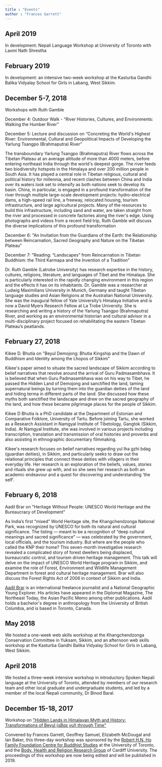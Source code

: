 ```yaml
---
title : "Events"
author : "Frances Garrett"
---
```

## April 2019

In development: Nepali Language Workshop at University of Toronto with Laxmi Nath Shrestha

## February 2019

In development: an intensive two-week workshop at the Kasturba Gandhi Balika Vidyalay School for Girls in Labang, West Sikkim.

## December 5-7, 2018

Workshops with Ruth Gamble

December 4: Outdoor Walk - “River Histories, Cultures, and Environments: Walking the Humber River”

December 5: Lecture and discussion on “Concreting the World's Highest River: Environmental, Cultural and Geopolitical Impacts of Developing the Yarlung Tsangpo (Brahmaputra) River”

The transboundary Yarlung Tsangpo (Brahmaputra) River flows across the Tibetan Plateau at an average altitude of more than 4000 meters, before entering northeast India through the world's deepest gorge. The river feeds two biodiversity hotspots in the Himalaya and over 200 million people in South Asia. It has played a central role in Tibetan religious, cultural and political history for millennia, and recent clashes between China and India over its waters look set to intensify as both nations seek to develop its basin. China, in particular, is engaged in a profound transformation of the river through multiple large-scale development projects: hydro-electrical dams, a high-speed rail line, a freeway, relocated housing, tourism infrastructure, and large agricultural projects. Many of the resources to build this infrastructure, including sand and water, are taken straight from the river and processed in concrete factories along the river's edge. Using photographs and videos from a recent field trip, Ruth Gamble will discuss the diverse implications of this profound transformation

December 6: "An Invitation from the Guardians of the Earth: the Relationship between Reincarnation,
Sacred Geography and Nature on the Tibetan Plateau"

December 7: "Reading: “Landscapes” from Reincarnation in Tibetan Buddhism: the Third Karmapa and the Invention of a Tradition"

Dr. Ruth Gamble (Latrobe University) has research expertise in the history, cultures, religions, literature, and languages of Tibet and the Himalaya. She is particularly interested in the rapidly changing environment in this region and the effects it has on its inhabitants. Dr. Gamble was a researcher at Ludwig Maximilians University in Munich, Germany and taught Tibetan language studies and Asian Religions at the Australian National University. She was the inaugural fellow of Yale University’s Himalaya Initiative and is now a David Myers Research Fellow at La Trobe University. She is researching and writing a history of the Yarlung Tsangpo (Brahmaputra) River, and working as an environmental historian and cultural advisor in a multi-disciplinary project focused on rehabilitating the eastern Tibetan Plateau’s peatlands.

## February 27, 2018

Kikee D. Bhutia on "Beyul Demojong: Bhutia Kingship and the Dawn of Buddhism and Identity among the Lhopos of Sikkim"

Kikee's paper aimed to situate the sacred landscape of Sikkim according to belief narratives that revolve around the arrival of Guru Padmasambhava. It is believed that when Guru Padmasambhava was on his way to Tibet, he passed the Hidden Land of Demojong and sanctified the land, taming supernatural beings by turning them into the guardian deities of the land and hiding terma in different parts of the land. She discussed how these myths both sanctified the landscape and drew on the sacred geography of the land, and how these became pilgrimage places for the people of Sikkim.

Kikee D Bhutia is a PhD candidate at the Department of Estonian and Comparative Folklore, University of Tartu. Before joining Tartu, she worked as a Research Assistant in Namgyal Institute of Tibetology, Gangtok (Sikkim, India). At Namgyal Institute, she was involved in various projects including transcription, translation and transmission of oral histories and proverbs and also assisting in ethnographic documentary filmmaking.

Kikee's research focuses on belief narratives regarding yul lha gzhi bdag (guardian deities), in Sikkim, and particularly seeks to draw out the relational principles that connect these deities with villagers in their everyday life. Her research is an exploration of the beliefs, values, stories and rituals she grew up with, and so she sees her research as both an academic endeavour and a quest for discovering and understanding ‘the self’.

## February 6, 2018

Aadil Brar on "Heritage Without People: UNESCO World Heritage and the Bureaucracy of Development"

As India’s first “mixed” World Heritage site, the Khangchendzonga National Park, was recognized by UNESCO for both its natural and cultural significance. The listing — meant to be a recognition of “deep cultural meanings and sacred significance” — was celebrated by the government, local officials, and the tourism industry. But where are the people who called the KNP their home? This seven-month investigative research revealed a complicated story of forest dwellers being displaced, bureaucratic control, and tourism driven heritage management. This talk will delve on the impact of UNESCO World Heritage program in Sikkim, and examine the role of Forest, Environment and Wildlife Management Department in forest and cultural heritage management. Brar will also discuss the Forest Rights Act of 2006 in context of Sikkim and India.

[Aadil Brar](http://www.aadilbrar.com/) is an international freelance journalist and a National Geographic Young Explorer. His articles have appeared in the Diplomat Magazine, The Northeast Today, the Asian Pacific Memo among other publications. Aadil holds a bachelor's degree in anthropology from the University of British Columbia, and is based in Toronto, Canada.

## May 2018

We hosted a one-week web skills workshop at the Khangchendzonga Conservation Committee in Yuksam, Sikkim, and an afternoon web skills workshop at the Kasturba Gandhi Balika Vidyalay School for Girls in Labang, West Sikkim.

## April 2018

We hosted a three-week intensive workshop in introductory Spoken Nepali language at the University of Toronto, attended by members of our research team and other local graduate and undergraduate students, and led by a member of the local Nepali community, Dr Binod Baral.

## December 15-18, 2017

Workshop on ["Hidden Lands in Himalayan Myth and History: Transformations of Beyul (_sBas yul_) through Time"](http://buddhiststudies.utoronto.ca/events/hiddenlands/)

Convened by Frances Garrett, Geoffrey Samuel, Elizabeth McDougal and Ian Baker, this three-day workshop was sponsored by the [Robert H.N. Ho Family Foundation Centre for Buddhist Studies](http://buddhiststudies.utoronto.ca/) at the University of Toronto, and the [Body, Health and Religion Research Group](http://www.bodyhealthreligion.org.uk/BAHAR/) of Cardiff University. The proceedings of this workshop are now being edited and will be published in 2019.
